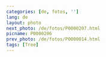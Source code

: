 ```yaml
---
categories: [de, fotos, '']
lang: de
layout: photo
next_photo: /de/fotos/P0000207.html
picname: P0000206
prev_photo: /de/fotos/P0000014.html
tags: [Tree]
---
```

